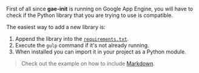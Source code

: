 First of all since **gae-init** is running on Google App Engine, you will have
to check if the Python library that you are trying to use is compatible.

The easiest way to add a new library is:

1. Append the library into the
   [`requirements.txt`](https://github.com/gae-init/gae-init/blob/master/requirements.txt).
2. Execute the `gulp` command if it's not already running.
3. When installed you can import it in your project as a Python module.

> Check out the example on how to include
[Markdown](https://github.com/gae-init/gae-init/pull/366/files).
